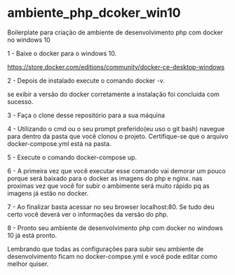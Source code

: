 # ambiente_php_dcoker_win10
Boilerplate para criação de ambiente de desenvolvimento php com docker no windows 10

1 - Baixe o docker para o windows 10. 

https://store.docker.com/editions/community/docker-ce-desktop-windows

2 - Depois de instalado execute o comando docker -v.

se exibir a versão do docker corretamente a instalação foi concluida com sucesso.

3 - Faça o clone desse repositório para a sua máquina

4 - Utilizando o cmd ou o seu prompt preferido(eu uso o git bash) navegue para dentro da pasta que você clonou o projeto.
Certifique-se que o arquivo docker-compose.yml está na pasta.

5 -  Execute o comando docker-compose up.

6 - A primeira vez que você executar esse comando vai demorar um pouco porque será baixado para o docker as imagens do php e nginx.
nas proximas vez que você for subir o ambimente será muito rápido pq as imagens já estão no docker.

7 - Ao finalizar basta acessar no seu browser localhost:80. Se tudo deu certo você deverá ver o informações da versão do php.

8 - Pronto seu ambiente de desenvolvimento php com docker no windows 10 já está pronto.
 
Lembrando que todas as configurações para subir seu ambiente de desenvolvimento ficam no docker-compse.yml e você pode editar como melhor quiser.



